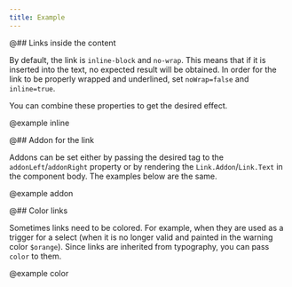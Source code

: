 ```yaml
---
title: Example
---
```


@## Links inside the content

By default, the link is `inline-block` and `no-wrap`. This means that if it is inserted into the text, no expected result will be obtained. In order for the link to be properly wrapped and underlined, set `noWrap=false` and `inline=true`.

You can combine these properties to get the desired effect.

@example inline

@## Addon for the link

Addons can be set either by passing the desired tag to the `addonLeft`/`addonRight` property or by rendering the `Link.Addon`/`Link.Text` in the component body. The examples below are the same.

@example addon

@## Color links

Sometimes links need to be colored. For example, when they are used as a trigger for a select (when it is no longer valid and painted in the warning color `$orange`). Since links are inherited from typography, you can pass `color` to them.

@example color
